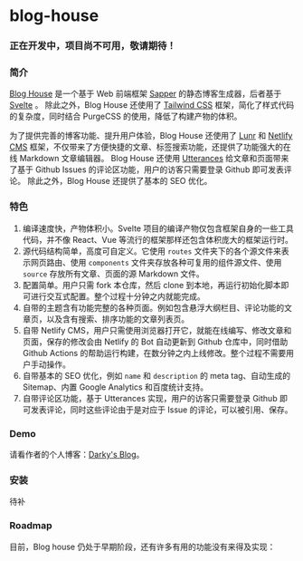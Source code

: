 # blog-house

### 正在开发中，项目尚不可用，敬请期待！

### 简介

[Blog House](https://github.com/darkyzhou/blog-house) 是一个基于 Web 前端框架 [Sapper](https://sapper.svelte.dev/) 的静态博客生成器，后者基于 [Svelte](https://svelte.dev/) 。
除此之外，Blog House 还使用了 [Tailwind CSS](https://tailwindcss.com/) 框架，简化了样式代码的复杂度，同时结合 PurgeCSS 的使用，降低了构建产物的体积。

为了提供完善的博客功能、提升用户体验，Blog House 还使用了 [Lunr](https://lunrjs.com/) 和 [Netlify CMS](https://www.netlifycms.org/) 框架，不仅带来了方便快捷的文章、标签搜索功能，还提供了功能强大的在线 Markdown 文章编辑器。
Blog House 还使用 [Utterances](https://utteranc.es/) 给文章和页面带来了基于 Github Issues 的评论区功能，用户的访客只需要登录 Github 即可发表评论。
除此之外，Blog House 还提供了基本的 SEO 优化。

### 特色

1. 编译速度快，产物体积小。Svelte 项目的编译产物仅包含框架自身的一些工具代码，并不像 React、Vue 等流行的框架那样还包含体积庞大的框架运行时。
2. 源代码结构简单，高度可自定义。它使用 `routes` 文件夹下的各个源文件来表示网页路由、使用 `components` 文件夹存放各种可复用的组件源文件、使用 `source` 存放所有文章、页面的源 Markdown 文件。
3. 配置简单。用户只需 fork 本仓库，然后 clone 到本地，再运行初始化脚本即可进行交互式配置。整个过程十分钟之内就能完成。
4. 自带的主题含有功能完整的各种页面。例如包含悬浮大纲栏目、评论功能的文章页，以及含有搜索、排序功能的文章列表页。
5. 自带 Netlify CMS，用户只需使用浏览器打开它，就能在线编写、修改文章和页面，保存的修改会由 Netlify 的 Bot 自动更新到 Github 仓库中，同时借助 Github Actions 的帮助运行构建，在数分钟之内上线修改。整个过程不需要用户手动操作。
6. 自带基本的 SEO 优化，例如 `name` 和 `description` 的 meta tag、自动生成的 Sitemap、内置 Google Analytics 和百度统计支持。
7. 自带评论区功能，基于 Utterances 实现，用户的访客只需要登录 Github 即可发表评论，同时这些评论由于是对应于 Issue 的评论，可以被引用、保存。

### Demo

请看作者的个人博客：[Darky's Blog](https://darkyzhou.net)。

### 安装

待补

### Roadmap

目前，Blog house 仍处于早期阶段，还有许多有用的功能没有来得及实现：


